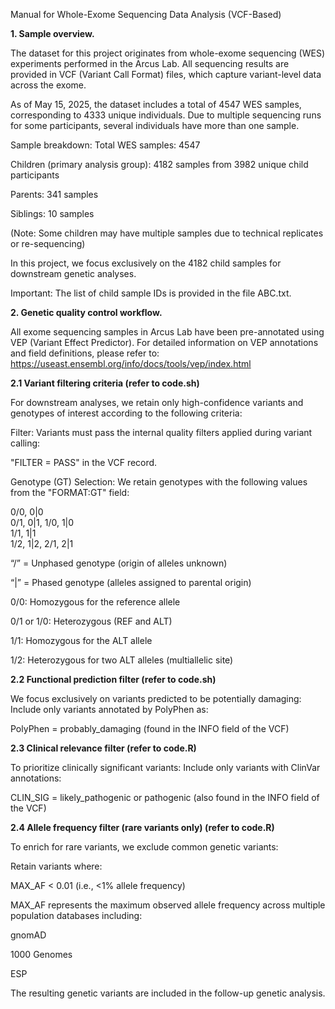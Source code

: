 Manual for Whole-Exome Sequencing Data Analysis (VCF-Based)

**1. Sample overview.**

The dataset for this project originates from whole-exome sequencing (WES) experiments performed in the Arcus Lab. All sequencing results are provided in VCF (Variant Call Format) files, which capture variant-level data across the exome.

As of May 15, 2025, the dataset includes a total of 4547 WES samples, corresponding to 4333 unique individuals. Due to multiple sequencing runs for some participants, several individuals have more than one sample.

Sample breakdown:
Total WES samples: 4547

Children (primary analysis group): 4182 samples from 3982 unique child participants

Parents: 341 samples

Siblings: 10 samples

(Note: Some children may have multiple samples due to technical replicates or re-sequencing)

In this project, we focus exclusively on the 4182 child samples for downstream genetic analyses.

Important: The list of child sample IDs is provided in the file ABC.txt.

**2. Genetic quality control workflow.**

All exome sequencing samples in Arcus Lab have been pre-annotated using VEP (Variant Effect Predictor). For detailed information on VEP annotations and field definitions, please refer to:
https://useast.ensembl.org/info/docs/tools/vep/index.html

**2.1 Variant filtering criteria (refer to code.sh)**

For downstream analyses, we retain only high-confidence variants and genotypes of interest according to the following criteria:

Filter:
Variants must pass the internal quality filters applied during variant calling:

"FILTER = PASS" in the VCF record.

Genotype (GT) Selection:
We retain genotypes with the following values from the "FORMAT:GT" field:

0/0, 0|0  
0/1, 0|1, 1/0, 1|0  
1/1, 1|1  
1/2, 1|2, 2/1, 2|1

“/” = Unphased genotype (origin of alleles unknown)

“|” = Phased genotype (alleles assigned to parental origin)

0/0: Homozygous for the reference allele

0/1 or 1/0: Heterozygous (REF and ALT)

1/1: Homozygous for the ALT allele

1/2: Heterozygous for two ALT alleles (multiallelic site)

**2.2 Functional prediction filter (refer to code.sh)** 

We focus exclusively on variants predicted to be potentially damaging: Include only variants annotated by PolyPhen as:

PolyPhen = probably_damaging
(found in the INFO field of the VCF)

**2.3 Clinical relevance filter (refer to code.R)** 

To prioritize clinically significant variants: Include only variants with ClinVar annotations:

CLIN_SIG = likely_pathogenic or pathogenic
(also found in the INFO field of the VCF)

**2.4 Allele frequency filter (rare variants only) (refer to code.R)**

To enrich for rare variants, we exclude common genetic variants:

Retain variants where:

MAX_AF < 0.01 (i.e., <1% allele frequency)

MAX_AF represents the maximum observed allele frequency across multiple population databases including:

gnomAD

1000 Genomes

ESP

The resulting genetic variants are included in the follow-up genetic analysis.
